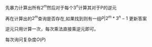 先暴力计算出所有$2^m$然后对于每个$3^n$计算其对于P的逆元

再在计算出的$2^m$查询是否存在,如果找到则有一组$P|2^m*3^n-1$ 更新答案

逆元只用计算一次，每次乘法直接乘逆元即可。

每次询问复杂度$O(P)$
